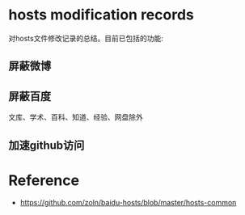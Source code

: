 # hosts modification records
 对hosts文件修改记录的总结。目前已包括的功能:

## 屏蔽微博


## 屏蔽百度

文库、学术、百科、知道、经验、网盘除外

## 加速github访问



# Reference
- https://github.com/zoln/baidu-hosts/blob/master/hosts-common
